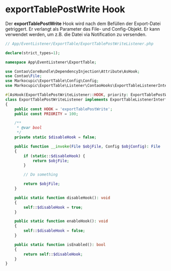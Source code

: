 # exportTablePostWrite Hook
Der **exportTablePostWrite** Hook wird nach dem Befüllen der Export-Datei getriggert. Er verlangt als Parameter das File- und Config-Objekt.
Er kann verwendet werden, um z.B. die Datei via Notification zu versenden.

```php
// App/EventListener/ExportTable/ExportTablePostWriteListener.php

declare(strict_types=1);

namespace App\EventListener\ExportTable;

use Contao\CoreBundle\DependencyInjection\Attribute\AsHook;
use Contao\File;
use Markocupic\ExportTable\Config\Config;
use Markocupic\ExportTable\Listener\ContaoHooks\ExportTableListenerInterface;

#[AsHook(ExportTablePostWriteListener::HOOK, priority: ExportTablePostWriteListener::PRIORITY)]
class ExportTablePostWriteListener implements ExportTableListenerInterface
{
    public const HOOK = 'exportTablePostWrite';
    public const PRIORITY = 100;

    /**
     * @var bool
     */
    private static $disableHook = false;

    public function __invoke(File $objFile, Config $objConfig): File
    {
        if (static::$disableHook) {
            return $objFile;
        }

        // Do something

        return $objFile;
    }

    public static function disableHook(): void
    {
        self::$disableHook = true;
    }

    public static function enableHook(): void
    {
        self::$disableHook = false;
    }

    public static function isEnabled(): bool
    {
        return self::$disableHook;
    }
}
```
